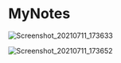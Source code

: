# MyNotes

![Screenshot_20210711_173633](https://user-images.githubusercontent.com/69077477/125194808-6d209b00-e270-11eb-8d19-f335b60695c1.jpg)

![Screenshot_20210711_173652](https://user-images.githubusercontent.com/69077477/125195014-647c9480-e271-11eb-8bfc-613490275944.jpg)
